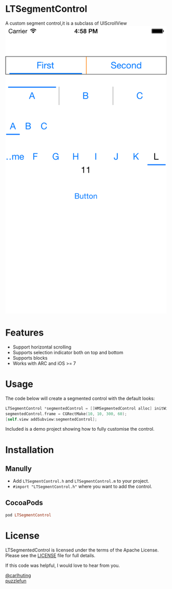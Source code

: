 # LTSegmentControl

A custom segment control,it is a subclass of UIScrollView
![snapshot](https://github.com/carlhuting/LTSegmentControl/blob/master/LTSegmentControl/Resource/shot01.png)
# Features

- Support horizontal scrolling
- Supports selection indicator both on top and bottom
- Supports blocks
- Works with ARC and iOS >= 7
# Usage
The code below will create a segmented control with the default looks:

```  objective-c
LTSegmentControl *segmentedControl = [[HMSegmentedControl alloc] initWithSectionTitles:@[@"One", @"Two", @"Three"]];
segmentedControl.frame = CGRectMake(10, 10, 300, 60);
[self.view addSubview:segmentedControl];
```

Included is a demo project showing how to fully customise the control.
# Installation

## Manully

- Add `LTSegmentControl.h` and `LTSegmentControl.m` to your project.
- `#import "LTSegmentControl.h"` where you want to add the control.

## CocoaPods

``` ruby
pod LTSegmentControl
```

# License

LTSegmentedControl is licensed under the terms of the Apache License. Please see the [LICENSE](LICENSE.md) file for full details.

If this code was helpful, I would love to hear from you.

[@carlhuting](http://weibo.com/u/3283459547)   
[puzzlefun](http://puzzlefun.github.io/)
